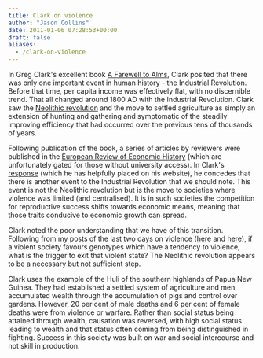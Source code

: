 ```yaml
---
title: Clark on violence
author: "Jason Collins"
date: 2011-01-06 07:28:53+00:00
draft: false
aliases:
  - /clark-on-violence
---
```


In Greg Clark's excellent book [A Farewell to Alms](http://www.econ.ucdavis.edu/faculty/gclark/a_farewell_to_alms.html), Clark posited that there was only one important event in human history - the Industrial Revolution. Before that time, per capita income was effectively flat, with no discernible trend. That all changed around 1800 AD with the Industrial Revolution. Clark saw the [Neolithic revolution](http://en.wikipedia.org/wiki/Neolithic_Revolution) and the move to settled agriculture as simply an extension of hunting and gathering and symptomatic of the steadily improving efficiency that had occurred over the previous tens of thousands of years.

Following publication of the book, a series of articles by reviewers were published in the [European Review of Economic History](http://journals.cambridge.org/action/displayIssue?decade=2000&jid=ERE&volumeId=12&issueId=02&iid=1970592) (which are unfortunately gated for those without university access). In Clark's [response](http://www.econ.ucdavis.edu/faculty/gclark/Farewell%20to%20Alms/EREH%20response%20-%20revised.pdf) (which he has helpfully placed on his website), he concedes that there is another event to the Industrial Revolution that we should note. This event is not the Neolithic revolution but is the move to societies where violence was limited (and centralised). It is in such societies the competition for reproductive success shifts towards economic means, meaning that those traits conducive to economic growth can spread.

Clark noted the poor understanding that we have of this transition. Following from my posts of the last two days on violence ([here](https://www.jasoncollins.blog/selection-for-aggression/) and [here](https://www.jasoncollins.blog/more-on-violence/)), if a violent society favours genotypes which have a tendency to violence, what is the trigger to exit that violent state? The Neolithic revolution appears to be a necessary but not sufficient step.

Clark uses the example of the Huli of the southern highlands of Papua New Guinea. They had established a settled system of agriculture and men accumulated wealth through the accumulation of pigs and control over gardens. However, 20 per cent of male deaths and 6 per cent of female deaths were from violence or warfare. Rather than social status being attained through wealth, causation was reversed, with high social status leading to wealth and that status often coming from being distinguished in fighting. Success in this society was built on war and social intercourse and not skill in production.
